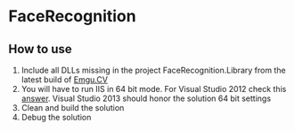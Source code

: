 FaceRecognition
===============

How to use
--------------------------------------

1. Include all DLLs missing in the project FaceRecognition.Library from the latest build of [Emgu.CV](http://sourceforge.net/projects/emgucv/)
2. You will have to run IIS in 64 bit mode. For Visual Studio 2012 check this [answer](http://stackoverflow.com/a/15831535/1452371). Visual Studio 2013 should honor the solution 64 bit settings
3. Clean and build the solution
4. Debug the solution
